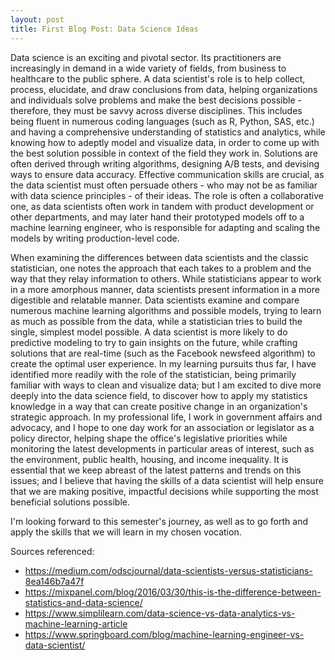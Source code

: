 ```yaml
---
layout: post
title: First Blog Post: Data Science Ideas
---
```


Data science is an exciting and pivotal sector. Its practitioners are increasingly in demand in a wide variety of fields, from business to healthcare to the public sphere. A data scientist's role is to help collect, process, elucidate, and draw conclusions from data, helping organizations and individuals solve problems and make the best decisions possible - therefore, they must be savvy across diverse disciplines. This includes being fluent in numerous coding languages (such as R, Python, SAS, etc.) and having a comprehensive understanding of statistics and analytics, while knowing how to adeptly model and visualize data, in order to come up with the best solution possible in context of the field they work in. Solutions are often derived through writing algorithms, designing A/B tests, and devising ways to ensure data accuracy. Effective communication skills are crucial, as the data scientist must often persuade others - who may not be as familiar with data science principles - of their ideas. The role is often a collaborative one, as data scientists often work in tandem with product development or other departments, and may later hand their prototyped models off to a machine learning engineer, who is responsible for adapting and scaling the models by writing production-level code. 

When examining the differences between data scientists and the classic statistician, one notes the approach that each takes to a problem and the way that they relay information to others. While statisticians appear to work in a more amorphous manner, data scientists present information in a more digestible and relatable manner. Data scientists examine and compare numerous machine learning algorithms and possible models, trying to learn as much as possible from the data, while a statistician tries to build the single, simplest model possible. A data scientist is more likely to do predictive modeling to try to gain insights on the future, while crafting solutions that are real-time (such as the Facebook newsfeed algorithm) to create the optimal user experience. In my learning pursuits thus far, I have identified more readily with the role of the statistician, being primarily familiar with ways to clean and visualize data; but I am excited to dive more deeply into the data science field, to discover how to apply my statistics knowledge in a way that can create positive change in an organization's strategic approach. In my professional life, I work in government affairs and advocacy, and I hope to one day work for an association or legislator as a policy director, helping shape the office's legislative priorities while monitoring the latest developments in particular areas of interest, such as the environment, public health, housing, and income inequality. It is essential that we keep abreast of the latest patterns and trends on this issues; and I believe that having the skills of a data scientist will help ensure that we are making positive, impactful decisions while supporting the most beneficial solutions possible. 

I'm looking forward to this semester's journey, as well as to go forth and apply the skills that we will learn in my chosen vocation. 

Sources referenced: 

* <https://medium.com/odscjournal/data-scientists-versus-statisticians-8ea146b7a47f>
* <https://mixpanel.com/blog/2016/03/30/this-is-the-difference-between-statistics-and-data-science/>
* <https://www.simplilearn.com/data-science-vs-data-analytics-vs-machine-learning-article>
* <https://www.springboard.com/blog/machine-learning-engineer-vs-data-scientist/>
